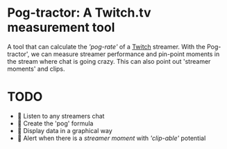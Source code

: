 # Pog-tractor: A Twitch.tv measurement tool

A tool that can calculate the _'pog-rate'_ of a [Twitch](https://www.twitch.tv/) streamer. With the Pog-tractor', we can measure streamer performance and pin-point moments in the stream where chat is going crazy. This can also point out 'streamer moments' and clips.

# TODO

* :pushpin: Listen to any streamers chat
* :pushpin: Create the 'pog' formula
* :pushpin: Display data in a graphical way
* :pushpin: Alert when there is a _streamer moment_ with _'clip-able'_ potential